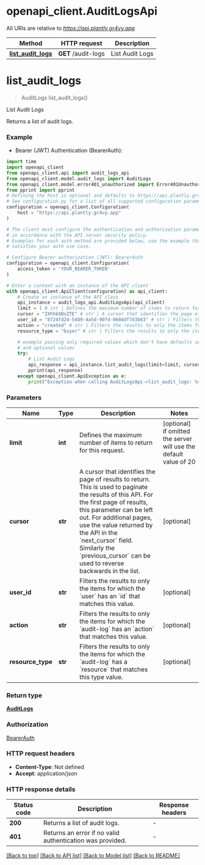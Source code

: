 # openapi_client.AuditLogsApi

All URIs are relative to *https://api.plantly.gr4vy.app*

Method | HTTP request | Description
------------- | ------------- | -------------
[**list_audit_logs**](AuditLogsApi.md#list_audit_logs) | **GET** /audit-logs | List Audit Logs


# **list_audit_logs**
> AuditLogs list_audit_logs()

List Audit Logs

Returns a list of audit logs.

### Example

* Bearer (JWT) Authentication (BearerAuth):

```python
import time
import openapi_client
from openapi_client.api import audit_logs_api
from openapi_client.model.audit_logs import AuditLogs
from openapi_client.model.error401_unauthorized import Error401Unauthorized
from pprint import pprint
# Defining the host is optional and defaults to https://api.plantly.gr4vy.app
# See configuration.py for a list of all supported configuration parameters.
configuration = openapi_client.Configuration(
    host = "https://api.plantly.gr4vy.app"
)

# The client must configure the authentication and authorization parameters
# in accordance with the API server security policy.
# Examples for each auth method are provided below, use the example that
# satisfies your auth use case.

# Configure Bearer authorization (JWT): BearerAuth
configuration = openapi_client.Configuration(
    access_token = 'YOUR_BEARER_TOKEN'
)

# Enter a context with an instance of the API client
with openapi_client.ApiClient(configuration) as api_client:
    # Create an instance of the API class
    api_instance = audit_logs_api.AuditLogsApi(api_client)
    limit = 1 # int | Defines the maximum number of items to return for this request. (optional) if omitted the server will use the default value of 20
    cursor = "ZXhhbXBsZTE" # str | A cursor that identifies the page of results to return. This is used to paginate the results of this API.  For the first page of results, this parameter can be left out. For additional pages, use the value returned by the API in the `next_cursor` field. Similarly the `previous_cursor` can be used to reverse backwards in the list. (optional)
    user_id = "8724fd24-5489-4a5d-90fd-0604df7d3b83" # str | Filters the results to only the items for which the `user` has an `id` that matches this value. (optional)
    action = "created" # str | Filters the results to only the items for which the `audit-log` has an `action` that matches this value. (optional)
    resource_type = "buyer" # str | Filters the results to only the items for which the `audit-log` has a `resource` that matches this type value. (optional)

    # example passing only required values which don't have defaults set
    # and optional values
    try:
        # List Audit Logs
        api_response = api_instance.list_audit_logs(limit=limit, cursor=cursor, user_id=user_id, action=action, resource_type=resource_type)
        pprint(api_response)
    except openapi_client.ApiException as e:
        print("Exception when calling AuditLogsApi->list_audit_logs: %s\n" % e)
```


### Parameters

Name | Type | Description  | Notes
------------- | ------------- | ------------- | -------------
 **limit** | **int**| Defines the maximum number of items to return for this request. | [optional] if omitted the server will use the default value of 20
 **cursor** | **str**| A cursor that identifies the page of results to return. This is used to paginate the results of this API.  For the first page of results, this parameter can be left out. For additional pages, use the value returned by the API in the &#x60;next_cursor&#x60; field. Similarly the &#x60;previous_cursor&#x60; can be used to reverse backwards in the list. | [optional]
 **user_id** | **str**| Filters the results to only the items for which the &#x60;user&#x60; has an &#x60;id&#x60; that matches this value. | [optional]
 **action** | **str**| Filters the results to only the items for which the &#x60;audit-log&#x60; has an &#x60;action&#x60; that matches this value. | [optional]
 **resource_type** | **str**| Filters the results to only the items for which the &#x60;audit-log&#x60; has a &#x60;resource&#x60; that matches this type value. | [optional]

### Return type

[**AuditLogs**](AuditLogs.md)

### Authorization

[BearerAuth](../README.md#BearerAuth)

### HTTP request headers

 - **Content-Type**: Not defined
 - **Accept**: application/json


### HTTP response details

| Status code | Description | Response headers |
|-------------|-------------|------------------|
**200** | Returns a list of audit logs. |  -  |
**401** | Returns an error if no valid authentication was provided. |  -  |

[[Back to top]](#) [[Back to API list]](../README.md#documentation-for-api-endpoints) [[Back to Model list]](../README.md#documentation-for-models) [[Back to README]](../README.md)

